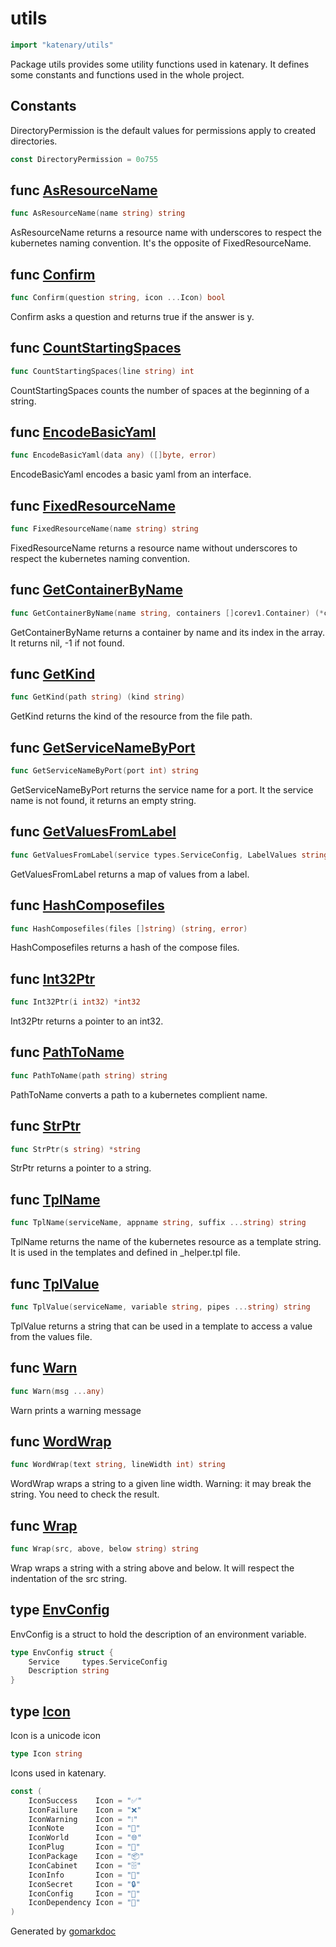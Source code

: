 <!-- Code generated by gomarkdoc. DO NOT EDIT -->

# utils

```go
import "katenary/utils"
```

Package utils provides some utility functions used in katenary. It defines some constants and functions used in the whole project.

## Constants

<a name="DirectoryPermission"></a>DirectoryPermission is the default values for permissions apply to created directories.

```go
const DirectoryPermission = 0o755
```

<a name="AsResourceName"></a>
## func [AsResourceName](<https://github.com/metal3d/katenary/blob/develop/utils/utils.go#L196>)

```go
func AsResourceName(name string) string
```

AsResourceName returns a resource name with underscores to respect the kubernetes naming convention. It's the opposite of FixedResourceName.

<a name="Confirm"></a>
## func [Confirm](<https://github.com/metal3d/katenary/blob/develop/utils/utils.go#L164>)

```go
func Confirm(question string, icon ...Icon) bool
```

Confirm asks a question and returns true if the answer is y.

<a name="CountStartingSpaces"></a>
## func [CountStartingSpaces](<https://github.com/metal3d/katenary/blob/develop/utils/utils.go#L41>)

```go
func CountStartingSpaces(line string) int
```

CountStartingSpaces counts the number of spaces at the beginning of a string.

<a name="EncodeBasicYaml"></a>
## func [EncodeBasicYaml](<https://github.com/metal3d/katenary/blob/develop/utils/utils.go#L178>)

```go
func EncodeBasicYaml(data any) ([]byte, error)
```

EncodeBasicYaml encodes a basic yaml from an interface.

<a name="FixedResourceName"></a>
## func [FixedResourceName](<https://github.com/metal3d/katenary/blob/develop/utils/utils.go#L190>)

```go
func FixedResourceName(name string) string
```

FixedResourceName returns a resource name without underscores to respect the kubernetes naming convention.

<a name="GetContainerByName"></a>
## func [GetContainerByName](<https://github.com/metal3d/katenary/blob/develop/utils/utils.go#L87>)

```go
func GetContainerByName(name string, containers []corev1.Container) (*corev1.Container, int)
```

GetContainerByName returns a container by name and its index in the array. It returns nil, \-1 if not found.

<a name="GetKind"></a>
## func [GetKind](<https://github.com/metal3d/katenary/blob/develop/utils/utils.go#L54>)

```go
func GetKind(path string) (kind string)
```

GetKind returns the kind of the resource from the file path.

<a name="GetServiceNameByPort"></a>
## func [GetServiceNameByPort](<https://github.com/metal3d/katenary/blob/develop/utils/utils.go#L77>)

```go
func GetServiceNameByPort(port int) string
```

GetServiceNameByPort returns the service name for a port. It the service name is not found, it returns an empty string.

<a name="GetValuesFromLabel"></a>
## func [GetValuesFromLabel](<https://github.com/metal3d/katenary/blob/develop/utils/utils.go#L129>)

```go
func GetValuesFromLabel(service types.ServiceConfig, LabelValues string) map[string]*EnvConfig
```

GetValuesFromLabel returns a map of values from a label.

<a name="HashComposefiles"></a>
## func [HashComposefiles](<https://github.com/metal3d/katenary/blob/develop/utils/hash.go#L12>)

```go
func HashComposefiles(files []string) (string, error)
```

HashComposefiles returns a hash of the compose files.

<a name="Int32Ptr"></a>
## func [Int32Ptr](<https://github.com/metal3d/katenary/blob/develop/utils/utils.go#L35>)

```go
func Int32Ptr(i int32) *int32
```

Int32Ptr returns a pointer to an int32.

<a name="PathToName"></a>
## func [PathToName](<https://github.com/metal3d/katenary/blob/develop/utils/utils.go#L106>)

```go
func PathToName(path string) string
```

PathToName converts a path to a kubernetes complient name.

<a name="StrPtr"></a>
## func [StrPtr](<https://github.com/metal3d/katenary/blob/develop/utils/utils.go#L38>)

```go
func StrPtr(s string) *string
```

StrPtr returns a pointer to a string.

<a name="TplName"></a>
## func [TplName](<https://github.com/metal3d/katenary/blob/develop/utils/utils.go#L22>)

```go
func TplName(serviceName, appname string, suffix ...string) string
```

TplName returns the name of the kubernetes resource as a template string. It is used in the templates and defined in \_helper.tpl file.

<a name="TplValue"></a>
## func [TplValue](<https://github.com/metal3d/katenary/blob/develop/utils/utils.go#L97>)

```go
func TplValue(serviceName, variable string, pipes ...string) string
```

TplValue returns a string that can be used in a template to access a value from the values file.

<a name="Warn"></a>
## func [Warn](<https://github.com/metal3d/katenary/blob/develop/utils/icons.go#L25>)

```go
func Warn(msg ...any)
```

Warn prints a warning message

<a name="WordWrap"></a>
## func [WordWrap](<https://github.com/metal3d/katenary/blob/develop/utils/utils.go#L159>)

```go
func WordWrap(text string, lineWidth int) string
```

WordWrap wraps a string to a given line width. Warning: it may break the string. You need to check the result.

<a name="Wrap"></a>
## func [Wrap](<https://github.com/metal3d/katenary/blob/develop/utils/utils.go#L71>)

```go
func Wrap(src, above, below string) string
```

Wrap wraps a string with a string above and below. It will respect the indentation of the src string.

<a name="EnvConfig"></a>
## type [EnvConfig](<https://github.com/metal3d/katenary/blob/develop/utils/utils.go#L123-L126>)

EnvConfig is a struct to hold the description of an environment variable.

```go
type EnvConfig struct {
    Service     types.ServiceConfig
    Description string
}
```

<a name="Icon"></a>
## type [Icon](<https://github.com/metal3d/katenary/blob/develop/utils/icons.go#L6>)

Icon is a unicode icon

```go
type Icon string
```

<a name="IconSuccess"></a>Icons used in katenary.

```go
const (
    IconSuccess    Icon = "✅"
    IconFailure    Icon = "❌"
    IconWarning    Icon = "❕"
    IconNote       Icon = "📝"
    IconWorld      Icon = "🌐"
    IconPlug       Icon = "🔌"
    IconPackage    Icon = "📦"
    IconCabinet    Icon = "🗄️"
    IconInfo       Icon = "🔵"
    IconSecret     Icon = "🔒"
    IconConfig     Icon = "🔧"
    IconDependency Icon = "🔗"
)
```

Generated by [gomarkdoc](<https://github.com/princjef/gomarkdoc>)
